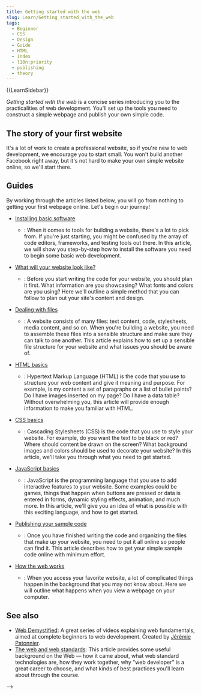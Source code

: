 ```yaml
---
title: Getting started with the web
slug: Learn/Getting_started_with_the_web
tags:
  - Beginner
  - CSS
  - Design
  - Guide
  - HTML
  - Index
  - l10n:priority
  - publishing
  - theory
---
```

{{LearnSidebar}}

_Getting started with the web_ is a concise series introducing you to the practicalities of web development. You'll set up the tools you need to construct a simple webpage and publish your own simple code.

## The story of your first website

It's a lot of work to create a professional website, so if you're new to web development, we encourage you to start small. You won't build another Facebook right away, but it's not hard to make your own simple website online, so we'll start there.

## Guides

By working through the articles listed below,  you will go from nothing to getting your first webpage online. Let's begin our journey!

- [Installing basic software](/en-US/docs/Learn/Getting_started_with_the_web/Installing_basic_software)
  - : When it comes to tools for building a website, there's a lot to pick from. If you're just starting, you might be confused by the array of code editors, frameworks, and testing tools out there. In this article, we will show you step-by-step how to install the software you need to begin some basic web development.

- [What will your website look like?](/en-US/docs/Learn/Getting_started_with_the_web/What_will_your_website_look_like)
  - : Before you start writing the code for your website, you should plan it first. What information are you showcasing? What fonts and colors are you using? Here we'll outline a simple method that you can follow to plan out your site's content and design.

- [Dealing with files](/en-US/docs/Learn/Getting_started_with_the_web/Dealing_with_files)
  - : A website consists of many files: text content, code, stylesheets, media content, and so on. When you're building a website, you need to assemble these files into a sensible structure and make sure they can talk to one another. This article explains how to set up a sensible file structure for your website and what issues you should be aware of.

- [HTML basics](/en-US/docs/Learn/Getting_started_with_the_web/HTML_basics)
  - : Hypertext Markup Language (HTML) is the code that you use to structure your web content and give it meaning and purpose. For example, is my content a set of paragraphs or a list of bullet points? Do I have images inserted on my page? Do I have a data table? Without overwhelming you, this article will provide enough information to make you familiar with HTML.

- [CSS basics](/en-US/docs/Learn/Getting_started_with_the_web/CSS_basics)
  - : Cascading Stylesheets (CSS) is the code that you use to style your website. For example, do you want the text to be black or red? Where should content be drawn on the screen? What background images and colors should be used to decorate your website? In this article, we'll take you through what you need to get started.

- [JavaScript basics](/en-US/docs/Learn/Getting_started_with_the_web/JavaScript_basics)
  - : JavaScript is the programming language that you use to add interactive features to your website. Some examples could be games, things that happen when buttons are pressed or data is entered in forms, dynamic styling effects, animation, and much more. In this article, we'll give you an idea of what is possible with this exciting language, and how to get started.

- [Publishing your sample code](/en-US/docs/Learn/Getting_started_with_the_web/Publishing_your_website)
  - : Once you have finished writing the code and organizing the files that make up your website, you need to put it all online so people can find it. This article describes how to get your simple sample code online with minimum effort.

- [How the web works](/en-US/docs/Learn/Getting_started_with_the_web/How_the_Web_works)
  - : When you access your favorite website, a lot of complicated things happen in the background that you may not know about. Here we will outline what happens when you view a webpage on your computer.

## See also

- [Web Demystified](https://www.youtube.com/playlist?list=PLo3w8EB99pqLEopnunz-dOOBJ8t-Wgt2g): A great series of videos explaining web fundamentals, aimed at complete beginners to web development. Created by [Jérémie Patonnier](https://twitter.com/JeremiePat).
- [The web and web standards](/en-US/docs/Learn/Getting_started_with_the_web/The_web_and_web_standards): This article provides some useful background on the Web — how it came about, what web standard technologies are, how they work together, why "web developer" is a great career to choose, and what kinds of best practices you'll learn about through the course.
<!doctype html><html><head><meta charset="utf-8"><title>شركة السعودية لحلول القوى البشرية | حمل تطبيق سماسكو SMASCO</title><meta name="keywords" content="راحة,راحة للاستقدام ,سماسكو راحه,رقم سماسكو, تطبيق راحه ,عاملات بالساعة,راحة بالشهر,راحة للاستقدام,خادمات بالساعة,تطبيق راحه,سماسكو,شغالات بالساعة"/><meta name="description" content="الشركة السعودية لحلول القوى البشرية سماسكوsmsasco  هي  أول شركة مساهمة مقفلة بالسعودية، أول ترخيص من وزارة العمل، متخصصة في التوظيف للقطاع الخاص والحكومي والاستقدام , أول من ابتكر خدمة عاملة منزلية بالساعة 'راحة', تقدم خدمة سائق خاص و عاملة منزلية وعامل منزلي و مساعدة منزلية. "/><base href="/"><script src="https://cdn.ckeditor.com/4.5.11/full/ckeditor.js"></script><script src="assets/js/hyperpayOption.js"></script><link rel="stylesheet" href="https://fonts.googleapis.com/css?family=Open+Sans:400,300,700,800&amp;amp;subset=latin,latin-ext"><link href="https://fonts.googleapis.com/css?family=Roboto&display=swap" rel="stylesheet"><link rel="stylesheet" href="assets/css/font-awesome.min.css"><link rel="stylesheet" href="assets/css/animate.css"><link rel="stylesheet" href="assets/css/prettyPhoto.css"><link rel="stylesheet" href="assets/css/slick.css"><link rel="stylesheet" href="assets/css/settings.css"><link rel="stylesheet" href="assets/css/style.css"><link rel="stylesheet" href="assets/css/responsive.css"><link href="assets/css/dx.common.css" rel="stylesheet"/><link href="assets/css/dx.light.css" rel="stylesheet"/><link href="assets/css/dx.spa.css" rel="stylesheet"/><link href="https://cdnjs.cloudflare.com/ajax/libs/font-awesome/5.11.2/css/all.min.css" rel="stylesheet"/><!--[if lt IE 9]>
      <link rel="stylesheet" href="css/ie.css">
      <script type="text/javascript" src="js/html5.js"></script>
  <![endif]--><link rel="stylesheet" href="assets/css/skin7.css?v=1"><meta name="viewport" content="width=device-width"><link rel="icon" type="image/x-icon" href="favicon.ico?v=1"><!-- Global site tag (gtag.js) - Google Analytics --><script async src="https://www.googletagmanager.com/gtag/js?id=UA-63432466-1"></script><script>window.dataLayer = window.dataLayer || [];
    function gtag() { dataLayer.push(arguments); }
    gtag('js', new Date());
    gtag('config', 'UA-63432466-1');
    var url_string = window.location.href;
    var url = new URL(url_string);
    var pContractid = url.searchParams.get("page");
    if (pContractid == '145' || pContractid == '121') document.location = 'https://www.smasco.com/Home/ServiceDetails/Raha';</script><link href="styles.6bde11c8ed46fed77142.bundle.css" rel="stylesheet"/></head><body class="contractClass"><app><table cellpadding="0" cellspacing="0" width="100%" height="100%" id="loader" [hidden]="!loading"><tr><td width="100%" align="center" valign="middle"><div><img src="assets/images/loader_1.png" width="537" height="134" class="slideDown"> <img src="assets/images/loader_2.png" width="213" height="71" class="slideCenter"> <img src="assets/images/loader_3.png" width="330" height="61" class="slideUp"></div></td></tr></table></app><!-- <script async defer src="https://maps.googleapis.com/maps/api/js?key=AIzaSyDHaLfuqCo-J2x2lRTy1DkBxeTGtzpgm2k&libraries=geometry&callback=init">
  </script> --><!--<script type="text/javascript">

    function init() {
      console.log('init');
    }
  </script>--><script type="text/javascript" src="inline.7084aa2ef0bd9391cfaf.bundle.js"></script><script type="text/javascript" src="polyfills.51a58e58bcb4a217b28f.bundle.js"></script><script type="text/javascript" src="scripts.ac66a13f06e9707a250a.bundle.js"></script><script type="text/javascript" src="main.099d2588018dac9750c0.bundle.js"></script></body></html>
